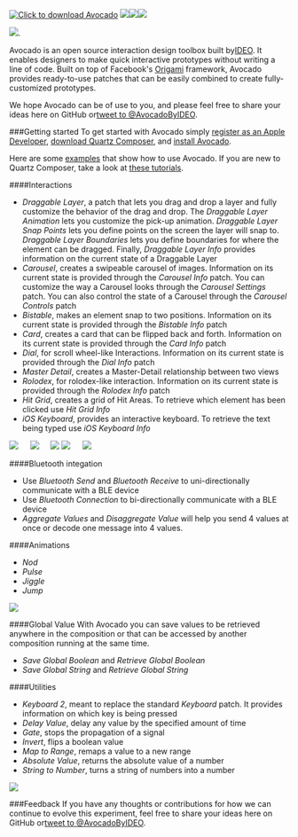 [![](https://github.com/trive/avocado/raw/master/Other/logo.png "Click to download Avocado")](https://github.com/ideo/avocado/raw/master/Other/Avocado.zip)
<a href="https://developer.apple.com/register/index.action" target="_blank"><img src="https://github.com/trive/avocado/raw/master/Other/step1.png"/></a><a href="http://origami.facebook.com/quartzcomposer/" target="_blank"><img src="https://github.com/trive/avocado/raw/master/Other/step2.png"/></a><a href="https://github.com/ideo/avocado/raw/master/Other/Avocado.zip" target="_blank"><img src="https://github.com/trive/avocado/raw/master/Other/step3.png"/></a>

<a href="https://vimeo.com/trive/avocado2" target="_blank"><img src="https://github.com/trive/avocado/raw/master/Other/banner.png"/></a>.


Avocado is an open source interaction design toolbox built by​ <a href="http://www.ideo.com" target="_blank">IDEO</a>.​ It ​enables designers to make quick interactive prototypes without writing a line of code.​ ​Built on top of Facebook's <a href="http://origami.facebook.com" target="_blank">Origami</a> framework, Avocado provides ready-to-use patches that can be easily combined to create fully-customized prototypes.​ 

We hope Avocado can be of use to you, and please feel free to share your ideas here on GitHub ​or​ <a href="https://twitter.com/AvocadoByIDEO" target="_blank">tweet to @AvocadoByIDEO</a>.​


###Getting started
To get started with Avocado simply <a href="https://developer.apple.com/" target="_blank">register as an Apple Developer</a>, <a href="http://origami.facebook.com/quartzcomposer/" target="_blank">download Quartz Composer</a>, and <a href="https://github.com/ideo/avocado/raw/master/Other/Avocado.zip" target="_blank">install Avocado</a>. 

Here are some <a href="https://github.com/ideo/avocado/tree/master/Examples" target="_blank">examples</a> that show how to use Avocado. If you are new to Quartz Composer, take a look at <a href="http://facebook.github.io/origami/tutorials/" target="_blank">these tutorials</a>.


####Interactions
- _Draggable Layer_, a patch that lets you drag and drop a layer and fully customize the behavior of the drag and drop. The _Draggable Layer Animation_ lets you customize the pick-up animation. _Draggable Layer Snap Points_ lets you define points on the screen the layer will snap to. _Draggable Layer Boundaries_ lets you define boundaries for where the element can be dragged. Finally, _Draggable Layer Info_ provides information on the current state of a Draggable Layer
- _Carousel_, creates a swipeable carousel of images. Information on its current state is provided through the _Carousel Info_ patch. You can customize the way a Carousel looks through the _Carousel Settings_ patch. You can also control the state of a Carousel through the _Carousel Controls_ patch
- _Bistable_, makes an element snap to two positions. Information on its current state is provided through the _Bistable Info_ patch
- _Card_, creates a card that can be flipped back and forth. Information on its current state is provided through the _Card Info_ patch
- _Dial_, for scroll wheel-like Interactions. Information on its current state is provided through the _Dial Info_ patch
- _Master Detail_, creates a Master-Detail relationship between two views
- _Rolodex_, for rolodex-like interaction. Information on its current state is provided through the _Rolodex Info_ patch
- _Hit Grid_, creates a grid of Hit Areas. To retrieve which element has been clicked use _Hit Grid Info_
- _iOS Keyboard_, provides an interactive keyboard. To retrieve the text being typed use _iOS Keyboard Info_

<img src="https://github.com/trive/avocado/raw/master/Other/GIFs/Carousel.gif"/>
<img src="" height="0px" width="14px"/>
<img src="https://github.com/trive/avocado/raw/master/Other/GIFs/Keyboard.gif"/>
<img src="" height="0px" width="12px"/>
<img src="https://github.com/trive/avocado/raw/master/Other/GIFs/MasterDetail.gif"/>

<img src="https://github.com/trive/avocado/raw/master/Other/GIFs/Flip.gif"/>
<img src="" height="0px" width="14px"/>
<img src="https://github.com/trive/avocado/raw/master/Other/GIFs/Bistable.gif"/>

####Bluetooth integation
- Use _Bluetooth Send_ and _Bluetooth Receive_ to uni-directionally communicate with a BLE device
- Use _Bluetooth Connection_ to bi-directionally communicate with a BLE device
- _Aggregate Values_ and _Disaggregate Value_ will help you send 4 values at once or decode one message into 4 values.

####Animations
- _Nod_
- _Pulse_
- _Jiggle_
- _Jump_

<img src="https://github.com/trive/avocado/raw/master/Other/GIFs/Animations.gif"/>

####Global Value
With Avocado you can save values to be retrieved anywhere in the composition or that can be accessed by another composition running at the same time.
- _Save Global Boolean_ and _Retrieve Global Boolean_
- _Save Global String_ and _Retrieve Global String_

####Utilities
- _Keyboard 2_, meant to replace the standard _Keyboard_ patch. It provides information on which key is being pressed
- _Delay Value_, delay any value by the specified amount of time
- _Gate_, stops the propagation of a signal
- _Invert_, flips a boolean value
- _Map to Range_, remaps a value to a new range
- _Absolute Value_, returns the absolute value of a number
- _String to Number_, turns a string of numbers into a number

<img src="https://github.com/trive/avocado/raw/master/Other/GIFs/Delay.gif"/>


###Feedback
If you have any thoughts or contributions for how we can continue to evolve this experiment, feel free to share your ideas here on GitHub​ or​ <a href="https://twitter.com/AvocadoByIDEO" target="_blank">tweet to @AvocadoByIDEO</a>.


